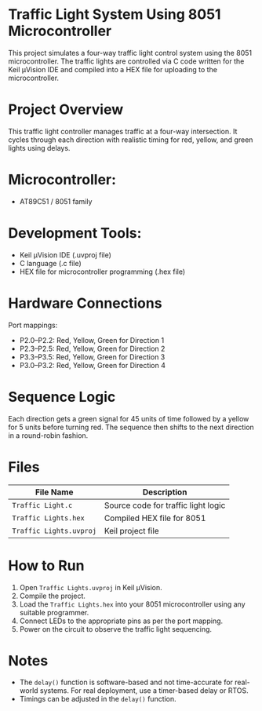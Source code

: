# Traffic Light System Using 8051 Microcontroller

This project simulates a four-way traffic light control system using the 8051 microcontroller. The traffic lights are controlled via C code written for the Keil µVision IDE and compiled into a HEX file for uploading to the microcontroller.

# Project Overview

This traffic light controller manages traffic at a four-way intersection. It cycles through each direction with realistic timing for red, yellow, and green lights using delays.

# Microcontroller:
- AT89C51 / 8051 family

# Development Tools:
- Keil µVision IDE (.uvproj file)
- C language (.c file)
- HEX file for microcontroller programming (.hex file)

# Hardware Connections

Port mappings:
- P2.0–P2.2: Red, Yellow, Green for Direction 1
- P2.3–P2.5: Red, Yellow, Green for Direction 2
- P3.3–P3.5: Red, Yellow, Green for Direction 3
- P3.0–P3.2: Red, Yellow, Green for Direction 4

# Sequence Logic

Each direction gets a green signal for 45 units of time followed by a yellow for 5 units before turning red. The sequence then shifts to the next direction in a round-robin fashion.

# Files

| File Name              | Description                          |
|------------------------|--------------------------------------|
| `Traffic Light.c`      | Source code for traffic light logic |
| `Traffic Lights.hex`   | Compiled HEX file for 8051          |
| `Traffic Lights.uvproj`| Keil project file                    |

# How to Run

1. Open `Traffic Lights.uvproj` in Keil µVision.
2. Compile the project.
3. Load the `Traffic Lights.hex` into your 8051 microcontroller using any suitable programmer.
4. Connect LEDs to the appropriate pins as per the port mapping.
5. Power on the circuit to observe the traffic light sequencing.

# Notes

- The `delay()` function is software-based and not time-accurate for real-world systems. For real deployment, use a timer-based delay or RTOS.
- Timings can be adjusted in the `delay()` function.

